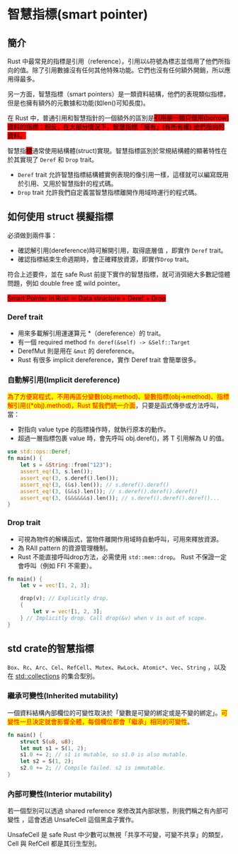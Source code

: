 # 智慧指標(smart pointer)

## 簡介

Rust 中最常見的指標是引用（reference）。引用以`&`符號為標志並借用了他們所指向的值。除了引用數據沒有任何其他特殊功能。它們也沒有任何額外開銷，所以應用得最多。

另一方面，智慧指標（smart pointers）是一類資料結構，他們的表現類似指標，但是也擁有額外的元數據和功能(如len()可知長度)。

在 Rust 中，普通引用和智慧指針的一個額外的區別是<mark style="background-color:red;">引用是一類只借用(borrow)資料的指標；相反，在大部分情況下，智慧指標「擁有」(有所有權) 他們指向的資料。</mark>

智慧指<mark style="background-color:red;">標</mark>通常使用結構體(struct)實現。智慧指標區別於常規結構體的顯著特性在於其實現了 `Deref` 和 `Drop` trait。

* `Deref` trait 允許智慧指標結構體實例表現的像引用一樣，這樣就可以編寫既用於引用、又用於智慧指針的程式碼。
* `Drop` trait 允許我們自定義當智慧指標離開作用域時運行的程式碼。

## 如何使用 struct 模擬指標

必須做到兩件事：

* 確認解引用(dereference)時可解開引用，取得底層值 ，即實作 `Deref` trait。
* 確認指標結束生命週期時，會正確釋放資源，即實作`Drop` trait。

符合上述要件，並在 safe Rust 前提下實作的智慧指標，就可消弭絕大多數記憶體問題，例如 double free 或 wild pointer。

<mark style="background-color:red;">Smart Pointer in Rust ＝ Data structure + Deref + Drop</mark>

### Deref trait

* 用來多載解引用運運算元 \*（dereference）的 trait。
* 有一個 required method `fn deref(&self) -> &Self::Target`
* DerefMut 則是用在 `&mut` 的 dereference。
* Rust 有很多 implicit dereference，實作 Deref trait 會簡單很多。

### 自動解引用(Implicit dereference)

<mark style="color:red;">為了方便寫程式，不用再區分變數(obj.method)、變數指標(obj->method)、指標解引用((\*obj).method)，Rust 幫我們統一介面</mark>，只要是函式傳參或方法呼叫，當：

* 對指向 value type 的指標操作時，就執行原本的動作。
* 超過一層指標包裹 value 時，會先呼叫 obj.deref()，將 T 引用解為 U 的值。

```rust
use std::ops::Deref;
fn main() {
    let s = &String::from("123");
    assert_eq!(3, s.len());
    assert_eq!(3, s.deref().len());
    assert_eq!(3, (&s).len()); // s.deref().deref()
    assert_eq!(3, (&&s).len()); // s.deref().deref().deref()
    assert_eq!(3, (&&&&&&s).len()); // s.deref().deref().deref()...
}
```

### Drop trait

* 可視為物件的解構函式，當物件離開作用域時自動呼叫，可用來釋放資源。
* 為 RAII pattern 的資源管理機制。
* Rust 不能直接呼叫drop方法，必需使用 `std::mem::drop`。 Rust 不保證一定會呼叫（例如 FFI 不需要）。

```rust
fn main() {
    let v = vec![1, 2, 3];

    drop(v); // Explicitly drop.
    {
        let v = vec![1, 2, 3];
    } // Implicitly drop. Call drop(&v) when v is out of scope.
}
```

## std crate的智慧指標

`Box`、`Rc`、`Arc`、`Cel`、`RefCell`、`Mutex`、`RwLock`、`Atomic*`、`Vec`、`String` ，以及在 [std::collections](https://doc.rust-lang.org/std/collections/index.html) 的集合型別。

### 繼承可變性(Inherited mutability)

一個資料結構內部欄位的可變性取決於「變數是可變的綁定或是不變的綁定」。<mark style="color:red;">可</mark><mark style="color:red;">變性一旦決定就會影響全體，每個欄位都會「繼承」相同的可變性</mark>。

```rust
fn main() {
    struct S(u8, u8);
    let mut s1 = S(1, 2);
    s1.0 += 2; // s1 is mutable, so s1.0 is also mutable.
    let s2 = S(1, 2);
    s2.0 += 2; // Compile failed. s2 is immutable.
}
```

### 內部可變性(Interior mutability)

若一個型別可以透過 shared reference 來修改其內部狀態，則我們稱之有內部可變性 ，這會透過 UnsafeCell 這個黑盒子實作。

UnsafeCell 是 safe Rust 中少數可以無視「共享不可變，可變不共享」的類型，Cell 與 RefCell 都是其衍生型別。
